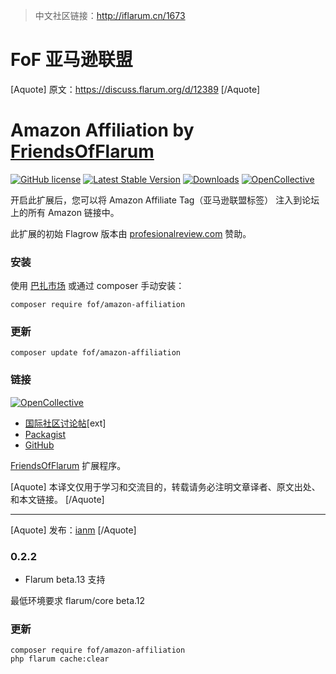 > 中文社区链接：http://iflarum.cn/1673

# FoF 亚马逊联盟

[Aquote]
原文：https://discuss.flarum.org/d/12389
[/Aquote]

# Amazon Affiliation by [FriendsOfFlarum](https://discuss.flarum.org/d/16242)

[![GitHub license](https://img.shields.io/github/license/FriendsOfFlarum/amazon-affiliation?color=blue)](https://github.com/FriendsOfFlarum/amazon-affiliation/blob/master/LICENSE) [![Latest Stable Version](https://img.shields.io/packagist/v/fof/amazon-affiliation.svg)](https://packagist.org/packages/fof/amazon-affiliation) [![Downloads](https://img.shields.io/packagist/dt/fof/amazon-affiliation.svg)](https://packagist.org/packages/fof/amazon-affiliation) [![OpenCollective](https://img.shields.io/badge/opencollective-fof-blue.svg)](https://opencollective.com/fof/donate)

开启此扩展后，您可以将 Amazon Affiliate Tag（亚马逊联盟标签） 注入到论坛上的所有 Amazon 链接中。

此扩展的初始 Flagrow 版本由 [profesionalreview.com](https://www.profesionalreview.com/) 赞助。

### 安装

使用 [巴扎市场](https://discuss.flarum.org.cn/d/1214) 或通过 composer 手动安装：

```
composer require fof/amazon-affiliation
```

### 更新

```
composer update fof/amazon-affiliation
```

### 链接

[![OpenCollective](https://opencollective.com/fof/donate/button@2x.png?color=blue)](https://opencollective.com/fof/donate)
- [国际社区讨论帖](https://discuss.flarum.org/d/12389)[ext]
- [Packagist](https://packagist.org/packages/fof/amazon-affiliation)
- [GitHub](https://github.com/FriendsOfFlarum/amazon-affiliation)

[FriendsOfFlarum](https://github.com/FriendsOfFlarum) 扩展程序。

[Aquote]
本译文仅用于学习和交流目的，转载请务必注明文章译者、原文出处、和本文链接。
[/Aquote]

---------------------------------------------------------------------

[Aquote]
发布：[ianm](https://discuss.flarum.org/d/12389/13)
[/Aquote]

### 0.2.2

- Flarum beta.13 支持

最低环境要求 flarum/core beta.12

### 更新
```
composer require fof/amazon-affiliation
php flarum cache:clear
```